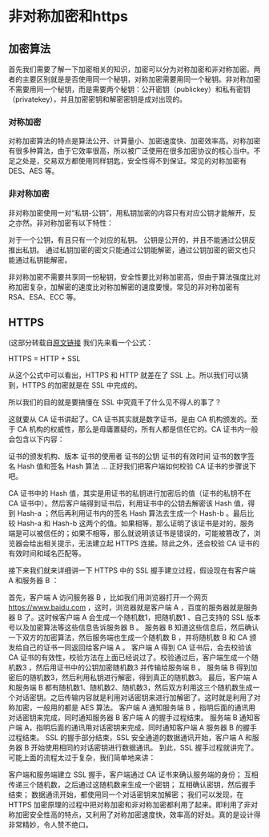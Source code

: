 # 非对称加密和https
## 加密算法
首先我们需要了解一下加密相关的知识，加密可以分为对称加密和非对称加密。两者的主要区别就是是否使用同一个秘钥，对称加密需要用同一个秘钥。非对称加密不需要用同一个秘钥，而是需要两个秘钥：公开密钥（publickey）和私有密钥（privatekey），并且加密密钥和解密密钥是成对出现的。
### 对称加密
对称加密算法的特点是算法公开、计算量小、加密速度快、加密效率高。对称加密有很多种算法，由于它效率很高，所以被广泛使用在很多加密协议的核心当中。不足之处是，交易双方都使用同样钥匙，安全性得不到保证。常见的对称加密有 DES、AES 等。
### 非对称加密
非对称加密使用一对“私钥-公钥”，用私钥加密的内容只有对应公钥才能解开，反之亦然。非对称加密有以下特性：

对于一个公钥，有且只有一个对应的私钥。
公钥是公开的，并且不能通过公钥反推出私钥。
通过私钥加密的密文只能通过公钥能解密，通过公钥加密的密文也只能通过私钥能解密。

非对称加密不需要共享同一份秘钥，安全性要比对称加密高，但由于算法强度比对称加密复杂，加解密的速度比对称加解密的速度要慢。常见的非对称加密有 RSA、ESA、ECC 等。

## HTTPS
(这部分转载自[原文链接](https://yuqirong.me/2018/03/03/HTTPS加密原理/)
我们先来看一个公式：

HTTPS = HTTP + SSL

从这个公式中可以看出，HTTPS 和 HTTP 就差在了 SSL 上。所以我们可以猜到，HTTPS 的加密就是在 SSL 中完成的。

所以我们的目的就是要搞懂在 SSL 中究竟干了什么见不得人的事了？

这就要从 CA 证书讲起了。CA 证书其实就是数字证书，是由 CA 机构颁发的。至于 CA 机构的权威性，那么是毋庸置疑的，所有人都是信任它的。CA 证书内一般会包含以下内容：

证书的颁发机构、版本
证书的使用者
证书的公钥
证书的有效时间
证书的数字签名 Hash 值和签名 Hash 算法
…
正好我们把客户端如何校验 CA 证书的步骤说下吧。

CA 证书中的 Hash 值，其实是用证书的私钥进行加密后的值（证书的私钥不在 CA 证书中）。然后客户端得到证书后，利用证书中的公钥去解密该 Hash 值，得到 Hash-a ；然后再利用证书内的签名 Hash 算法去生成一个 Hash-b 。最后比较 Hash-a 和 Hash-b 这两个的值。如果相等，那么证明了该证书是对的，服务端是可以被信任的；如果不相等，那么就说明该证书是错误的，可能被篡改了，浏览器会给出相关提示，无法建立起 HTTPS 连接。除此之外，还会校验 CA 证书的有效时间和域名匹配等。

接下来我们就来详细讲一下 HTTPS 中的 SSL 握手建立过程，假设现在有客户端 A 和服务器 B ：

首先，客户端 A 访问服务器 B ，比如我们用浏览器打开一个网页 https://www.baidu.com ，这时，浏览器就是客户端 A ，百度的服务器就是服务器 B 了。这时候客户端 A 会生成一个随机数1，把随机数1 、自己支持的 SSL 版本号以及加密算法等这些信息告诉服务器 B 。
服务器 B 知道这些信息后，然后确认一下双方的加密算法，然后服务端也生成一个随机数 B ，并将随机数 B 和 CA 颁发给自己的证书一同返回给客户端 A 。
客户端 A 得到 CA 证书后，会去校验该 CA 证书的有效性，校验方法在上面已经说过了。校验通过后，客户端生成一个随机数3 ，然后用证书中的公钥加密随机数3 并传输给服务端 B 。
服务端 B 得到加密后的随机数3，然后利用私钥进行解密，得到真正的随机数3。
最后，客户端 A 和服务端 B 都有随机数1、随机数2、随机数3，然后双方利用这三个随机数生成一个对话密钥。之后传输内容就是利用对话密钥来进行加解密了。这时就是利用了对称加密，一般用的都是 AES 算法。
客户端 A 通知服务端 B ，指明后面的通讯用对话密钥来完成，同时通知服务器 B 客户端 A 的握手过程结束。
服务端 B 通知客户端 A，指明后面的通讯用对话密钥来完成，同时通知客户端 A 服务器 B 的握手过程结束。
SSL 的握手部分结束，SSL 安全通道的数据通讯开始，客户端 A 和服务器 B 开始使用相同的对话密钥进行数据通讯。
到此，SSL 握手过程就讲完了。可能上面的流程太过于复杂，我们简单地来讲：

客户端和服务端建立 SSL 握手，客户端通过 CA 证书来确认服务端的身份；
互相传递三个随机数，之后通过这随机数来生成一个密钥；
互相确认密钥，然后握手结束；
数据通讯开始，都使用同一个对话密钥来加解密；
我们可以发现，在 HTTPS 加密原理的过程中把对称加密和非对称加密都利用了起来。即利用了非对称加密安全性高的特点，又利用了对称加密速度快，效率高的好处。真的是设计得非常精妙，令人赞不绝口。